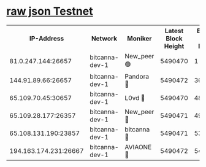 [raw json Testnet](https://rpc-check.bcat.stavr.tech/bcat/rpc-bcat-result.json)
=


<table><tr><th>IP-Address</th><th>Network</th><th>Moniker</th><th>Latest Block Height</th><th>Earliest Block Height</th><th>Catching Up</th><th>Tx Index</th><th>Voting Power</th><th>Scan Time</th></tr><tr><td>81.0.247.144:26657</td><td>bitcanna-dev-1</td><td>New_peer 🟢</td><td>5490470</td><td>1</td><td>False</td><td>on</td><td>0</td><td>2023-12-13T15:15:22.920081931UTC</td></tr><tr><td>144.91.89.66:26657</td><td>bitcanna-dev-1</td><td>Pandora 🔴</td><td>5490472</td><td>3675711</td><td>False</td><td>on</td><td>2096387</td><td>2023-12-13T15:15:32.490945565UTC</td></tr><tr><td>65.109.70.45:30657</td><td>bitcanna-dev-1</td><td>L0vd 🔴</td><td>5490470</td><td>4828155</td><td>False</td><td>on</td><td>7920</td><td>2023-12-13T15:15:23.290237912UTC</td></tr><tr><td>65.109.28.177:26357</td><td>bitcanna-dev-1</td><td>New_peer 🔴</td><td>5490471</td><td>4952911</td><td>False</td><td>on</td><td>2237067</td><td>2023-12-13T15:15:29.806871781UTC</td></tr><tr><td>65.108.131.190:23857</td><td>bitcanna-dev-1</td><td>bitcanna 🔴</td><td>5490471</td><td>5390471</td><td>False</td><td>off</td><td>82368</td><td>2023-12-13T15:15:30.154507006UTC</td></tr><tr><td>194.163.174.231:26667</td><td>bitcanna-dev-1</td><td>AVIAONE 🔴</td><td>5490472</td><td>5480421</td><td>False</td><td>on</td><td>1949865</td><td>2023-12-13T15:15:34.909700446UTC</td></tr></table>